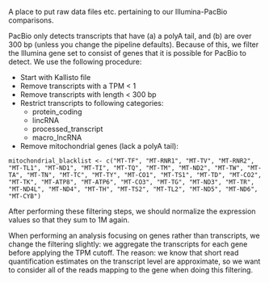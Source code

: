 A place to put raw data files etc. pertaining to our Illumina-PacBio comparisons.

PacBio only detects transcripts that have (a) a polyA tail, and (b) are over 300 bp (unless you change the pipeline defaults). Because of this, we filter the Illumina gene set to consist of genes that it is possible for PacBio to detect. We use the following procedure:  
* Start with Kallisto file  
* Remove transcripts with a TPM < 1
* Remove transcripts with length < 300 bp  
* Restrict transcripts to following categories:  
    * protein_coding  
    * lincRNA  
    * processed_transcript  
    * macro_lncRNA  
* Remove mitochondrial genes (lack a polyA tail):  
```
mitochondrial_blacklist <- c("MT-TF", "MT-RNR1", "MT-TV", "MT-RNR2", "MT-TL1", "MT-ND1", "MT-TI", "MT-TQ", "MT-TM", "MT-ND2", "MT-TW", "MT-TA", "MT-TN", "MT-TC", "MT-TY", "MT-CO1", "MT-TS1", "MT-TD", "MT-CO2", "MT-TK", "MT-ATP8", "MT-ATP6", "MT-CO3", "MT-TG", "MT-ND3", "MT-TR", "MT-ND4L", "MT-ND4", "MT-TH", "MT-TS2", "MT-TL2", "MT-ND5", "MT-ND6", "MT-CYB")
```

After performing these filtering steps, we should normalize the expression values so that they sum to 1M again.

When performing an analysis focusing on genes rather than transcripts, we change the filtering slightly: we aggregate the transcripts for each gene before applying the TPM cutoff. The reason: we know that short read quantification estimates on the transcript level are approximate, so we want to consider all of the reads mapping to the gene when doing this filtering.

